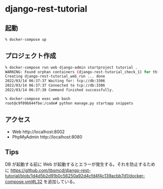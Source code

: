 # django-rest-tutorial

## 起動

```bash
% docker-compose up
```

## プロジェクト作成

```bash
% docker-compose run web django-admin startproject tutorial .                                                                                               1 ↵ ✖ ✹
WARNING: Found orphan containers (django-rest-tutorial_check_1) for this project. If you removed or renamed this service in your compose file, you can run this command with the --remove-orphans flag to clean it up.
Creating django-rest-tutorial_web_run ... done
2022/03/14 06:37:37 Waiting for: tcp://db:3306
2022/03/14 06:37:37 Connected to tcp://db:3306
2022/03/14 06:37:38 Command finished successfully.
```

```bash
% docker-compose exec web bash
root@c9f09b844fbe:/code# python manage.py startapp snippets
```

## アクセス

- Web http://localhost:8002 
- PhpMyAdmin http://localhost:8080 

## Tips

DB が起動する前に Web が起動するとエラーが発生する。それを防止するために https://github.com/tbsmcd/django-rest-tutorial/blob/1d4d5b2d91b0c56250a92d4cfd4f4c139acbb7d1/docker-compose.yml#L32 を追加している。 